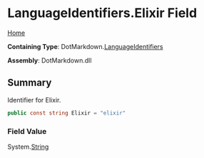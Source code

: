 <a name="_top"></a>

# LanguageIdentifiers\.Elixir Field

[Home](../../../README.md#_top)

**Containing Type**: DotMarkdown\.[LanguageIdentifiers](../README.md#_top)

**Assembly**: DotMarkdown\.dll

## Summary

Identifier for Elixir\.

```csharp
public const string Elixir = "elixir"
```

### Field Value

System\.[String](https://docs.microsoft.com/en-us/dotnet/api/system.string)